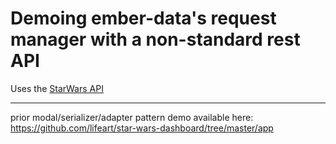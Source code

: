 # Demoing ember-data's request manager with a non-standard rest API

Uses the [StarWars API](https://swapi.dev/)

---

prior modal/serializer/adapter pattern demo available here: https://github.com/lifeart/star-wars-dashboard/tree/master/app
